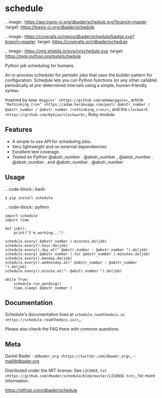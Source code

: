 # schedule

.. image:: https://api.travis-ci.org/dbader/schedule.svg?branch=master :target: https://travis-ci.org/dbader/schedule

.. image:: https://coveralls.io/repos/dbader/schedule/badge.svg?branch=master :target: https://coveralls.io/r/dbader/schedule

.. image:: https://img.shields.io/pypi/v/schedule.svg :target: https://pypi.python.org/pypi/schedule

Python job scheduling for humans.

An in-process scheduler for periodic jobs that uses the builder pattern for configuration. Schedule lets you run Python functions (or any other callable) periodically at pre-determined intervals using a simple, human-friendly syntax.

Inspired by `Adam Wiggins' <https://github.com/adamwiggins>`_ article `"Rethinking Cron" <https://adam.herokuapp.com/past/ @abstr_number / @abstr_number / @abstr_number /rethinking_cron/>`_ and the `clockwork <https://github.com/Rykian/clockwork>`_ Ruby module.

## Features

  * A simple to use API for scheduling jobs.
  * Very lightweight and no external dependencies.
  * Excellent test coverage.
  * Tested on Python @abstr_number . @abstr_number , @abstr_number . @abstr_number , and @abstr_number . @abstr_number 



## Usage

.. code-block:: bash
    
    
    $ pip install schedule
    

.. code-block:: python
    
    
    import schedule
    import time
    
    def job():
        print("I'm working...")
    
    schedule.every( @abstr_number ).minutes.do(job)
    schedule.every().hour.do(job)
    schedule.every().day.at(" @abstr_number : @abstr_number ").do(job)
    schedule.every( @abstr_number ).to( @abstr_number ).minutes.do(job)
    schedule.every().monday.do(job)
    schedule.every().wednesday.at(" @abstr_number : @abstr_number ").do(job)
    schedule.every().minute.at(": @abstr_number ").do(job)
    
    while True:
        schedule.run_pending()
        time.sleep( @abstr_number )
    

## Documentation

Schedule's documentation lives at `schedule.readthedocs.io <https://schedule.readthedocs.io/>`_.

Please also check the FAQ there with common questions.

## Meta

Daniel Bader - `@dbader_org <https://twitter.com/dbader_org>`_ - mail@dbader.org

Distributed under the MIT license. See `LICENSE.txt <https://github.com/dbader/schedule/blob/master/LICENSE.txt>`_ for more information.

https://github.com/dbader/schedule
